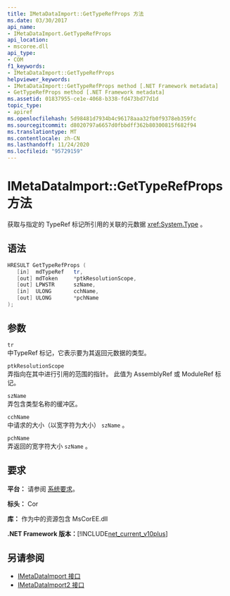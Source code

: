 ```yaml
---
title: IMetaDataImport::GetTypeRefProps 方法
ms.date: 03/30/2017
api_name:
- IMetaDataImport.GetTypeRefProps
api_location:
- mscoree.dll
api_type:
- COM
f1_keywords:
- IMetaDataImport::GetTypeRefProps
helpviewer_keywords:
- IMetaDataImport::GetTypeRefProps method [.NET Framework metadata]
- GetTypeRefProps method [.NET Framework metadata]
ms.assetid: 01837955-ce1e-4068-b338-fd473bd77d1d
topic_type:
- apiref
ms.openlocfilehash: 5d98481d7934b4c96178aaa32fb0f9378eb359fc
ms.sourcegitcommit: d8020797a6657d0fbbdff362b80300815f682f94
ms.translationtype: MT
ms.contentlocale: zh-CN
ms.lasthandoff: 11/24/2020
ms.locfileid: "95729159"
---
```

# <a name="imetadataimportgettyperefprops-method"></a>IMetaDataImport::GetTypeRefProps 方法

获取与指定的 TypeRef 标记所引用的关联的元数据 <xref:System.Type> 。  
  
## <a name="syntax"></a>语法  
  
```cpp  
HRESULT GetTypeRefProps (  
   [in]  mdTypeRef   tr,  
   [out] mdToken     *ptkResolutionScope,  
   [out] LPWSTR      szName,  
   [in]  ULONG       cchName,  
   [out] ULONG       *pchName  
);  
```  
  
## <a name="parameters"></a>参数  

 `tr`  
 中TypeRef 标记，它表示要为其返回元数据的类型。  
  
 `ptkResolutionScope`  
 弄指向在其中进行引用的范围的指针。 此值为 AssemblyRef 或 ModuleRef 标记。  
  
 `szName`  
 弄包含类型名称的缓冲区。  
  
 `cchName`  
 中请求的大小（以宽字符为大小） `szName` 。  
  
 `pchName`  
 弄返回的宽字符大小 `szName` 。  
  
## <a name="requirements"></a>要求  

 **平台：** 请参阅 [系统要求](../../get-started/system-requirements.md)。  
  
 **标头：** Cor  
  
 **库：** 作为中的资源包含 MsCorEE.dll  
  
 **.NET Framework 版本：**[!INCLUDE[net_current_v10plus](../../../../includes/net-current-v10plus-md.md)]  
  
## <a name="see-also"></a>另请参阅

- [IMetaDataImport 接口](imetadataimport-interface.md)
- [IMetaDataImport2 接口](imetadataimport2-interface.md)
